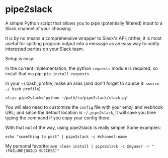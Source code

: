 # pipe2slack
A simple Python script that allows you to pipe (potentially filtered) input to a Slack channel of your choosing.

It is by no means a comprehensive wrapper to Slack's API; rather, it is most useful for spitting program output into a message as an easy way to notify interested parties on your Slack team.

Setup is easy:

In the current implementation, the python `requests` module is required, so install that via pip: `pip install requests`

In your ~/.bash_profile, make an alias (and don't forget to source it: `source ~/.bash_profile`)

`alias pipe2slack='python ~/path/to/pipe2slack/slack.py'`

You will also need to customize the `config` file with your emoji and webhook URL; and since the default location is `~/.pipe2slack`, it will save you time typing the command if you copy your config there.

With that out of the way, using pipe2slack is really simple! Some examples:

`echo "something to post" | pipe2slack -c #channel-name`

My personal favorite: `mvn clean install | pipe2slack -c @myuser -r "(FAILURE|BUILD SUCCESS)"`
